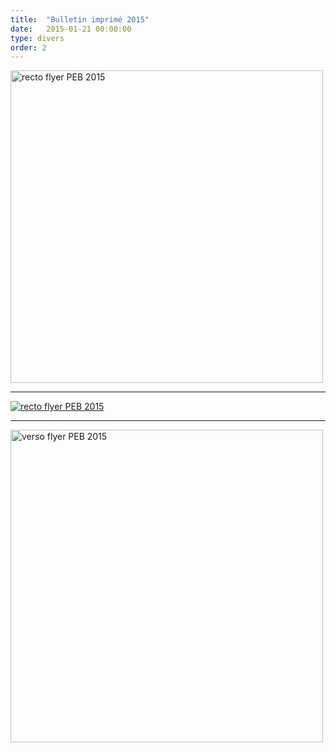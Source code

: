 ```yaml
---
title:  "Bulletin imprimé 2015"
date:   2015-01-21 00:00:00
type: divers
order: 2
---
```



<a href="https://drive.google.com/uc?export=view&id=0B8fHSjalmbNEaWlSWHluOWc4ekE">
  <img src="https://drive.google.com/uc?export=view&id=0B8fHSjalmbNEaWlSWHluOWc4ekE"
      style="width: 500px; max-width: 100%; height: auto" title="Click for the larger version." alt="recto flyer PEB 2015" />
</a>

--------

<a href="https://drive.google.com/uc?export=view&id=0B8fHSjalmbNEVG9FQjByck1FTWM" target="_blank">
<img src="{{site.baseurl}}/images/flyer01-recto-min.jpg" title="lien vers Googledrive" alt="recto flyer PEB 2015" />     
</a>

<!-- <div class="post-photo" style="background-image: url('{{site.baseurl}}/images/flyer01-recto-min.jpg')">
</div> -->

--------

<a href="https://drive.google.com/uc?export=view&id=0B8fHSjalmbNEeG9PbUN1SXhjakE" target="_blank">
<img src="{{site.baseurl}}/images/flyer01-verso-min.jpg" style="width: 500px; max-width: 100%; height: auto;" title="lien vers Googledrive" alt="verso flyer PEB 2015" />
</a>
